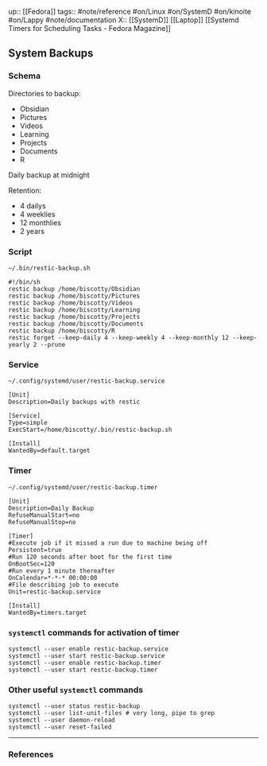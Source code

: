 up:: [[Fedora]]
tags:: #note/reference #on/Linux #on/SystemD #on/kinoite #on/Lappy #note/documentation
X:: [[SystemD]]  [[Laptop]]  [[Systemd Timers for Scheduling Tasks - Fedora Magazine]]

## System Backups

### Schema

Directories to backup:
- Obsidian
- Pictures
- Videos
- Learning
- Projects
- Documents
- R

Daily backup at midnight

Retention:
- 4 dailys
- 4 weeklies
- 12 monthlies
- 2 years

### Script

`~/.bin/restic-backup.sh`

```
#!/bin/sh
restic backup /home/biscotty/Obsidian
restic backup /home/biscotty/Pictures
restic backup /home/biscotty/Videos
restic backup /home/biscotty/Learning
restic backup /home/biscotty/Projects
restic backup /home/biscotty/Documents
restic backup /home/biscotty/R
restic forget --keep-daily 4 --keep-weekly 4 --keep-monthly 12 --keep-yearly 2 --prune
```

### Service

`~/.config/systemd/user/restic-backup.service`

```
[Unit]
Description=Daily backups with restic

[Service]
Type=simple
ExecStart=/home/biscotty/.bin/restic-backup.sh

[Install]
WantedBy=default.target
```

### Timer

`~/.config/systemd/user/restic-backup.timer`

```
[Unit]
Description=Daily Backup
RefuseManualStart=no
RefuseManualStop=no

[Timer]
#Execute job if it missed a run due to machine being off
Persistent=true
#Run 120 seconds after boot for the first time
OnBootSec=120
#Run every 1 minute thereafter
OnCalendar=*-*-* 00:00:00
#File describing job to execute
Unit=restic-backup.service

[Install]
WantedBy=timers.target
```


### `systemctl` commands for activation of timer

```
systemctl --user enable restic-backup.service
systemctl --user start restic-backup.service
systemctl --user enable restic-backup.timer
systemctl --user start restic-backup.timer
```

### Other useful `systemctl` commands

```
systemctl --user status restic-backup
systemctl --user list-unit-files # very long, pipe to grep
systemctl --user daemon-reload
systemctl --user reset-failed
```

---

### References
